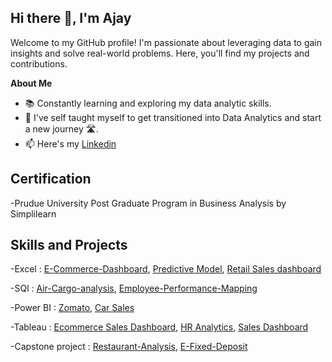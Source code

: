 
## Hi there 👋, I'm Ajay

Welcome to my GitHub profile! I'm passionate about leveraging data to gain insights and solve real-world problems. Here, you'll find my projects and contributions.

**About Me**
-  📚 Constantly learning and exploring my data analytic skills.
-  🌱 I've self taught myself to get transitioned into Data Analytics and start a new journey 🛣️.
- 📫 Here's my [Linkedin](https://www.linkedin.com/in/ajay-kalal-266673310/)

## Certification 
-Prudue University Post Graduate Program in Business Analysis by Simplilearn

## Skills and Projects
-Excel : [E-Commerce-Dashboard](https://github.com/AjayKalal07/E-Commerce-Dashboard),  [Predictive Model](https://github.com/AjayKalal07/Restaurant-tip-analysis),  [Retail Sales dashboard](https://github.com/AjayKalal07/Sales-Dashboard)

-SQl : [Air-Cargo-analysis](https://github.com/AjayKalal07/Air-Cargo-analysis),  [Employee-Performance-Mapping](https://github.com/AjayKalal07/Employee-Performance-Mapping)

-Power BI : [Zomato](https://github.com/AjayKalal07/Zomato),  [Car Sales](https://github.com/AjayKalal07/Car-Sales)

-Tableau : [Ecommerce Sales Dashboard](https://public.tableau.com/views/EcommercesalesAnalysis/Dashboard1?:language=en-GB&:sid=&:redirect=auth&:display_count=n&:origin=viz_share_link),  [HR Analytics](https://public.tableau.com/views/HRAnalytics_17254655486600/HRanalytics?:language=en-GB&:sid=&:redirect=auth&:display_count=n&:origin=viz_share_link),  [Sales Dashboard](https://public.tableau.com/views/sales_17269137811810/salesdashboard?:language=en-GB&:sid=&:redirect=auth&:display_count=n&:origin=viz_share_link)

-Capstone project : [Restaurant-Analysis](https://github.com/AjayKalal07/Restaurant-Analysis),  [E-Fixed-Deposit](https://github.com/AjayKalal07/E-Fixed-Deposit)

